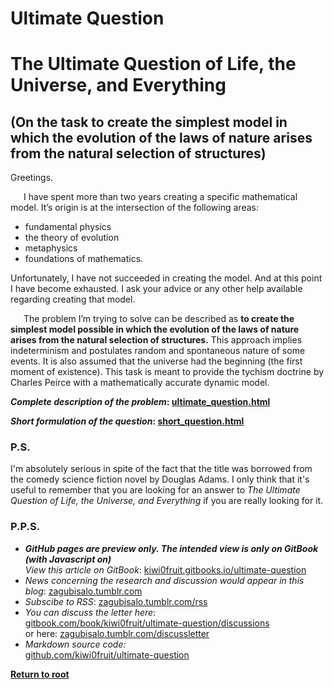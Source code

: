 # Ultimate Question
# The Ultimate Question of Life, the Universe, and Everything

## (On the task to create the simplest model in which the evolution of the laws of nature arises from the natural selection of structures)

Greetings.

   I have spent more than two years creating a specific mathematical model. It’s origin is at the intersection of the following areas:

*   fundamental physics
*   the theory of evolution
*   metaphysics
*   foundations of mathematics.

Unfortunately, I have not succeeded in creating the model. And at this point I have become exhausted. I ask your advice or any other help available regarding creating that model.

   The problem I’m trying to solve can be described as **to create the simplest model possible in which the evolution of the laws of nature arises from the natural selection of structures.** This approach implies indeterminism and postulates random and spontaneous nature of some events. It is also assumed that the universe had the beginning (the first moment of existence). This task is meant to provide the tychism doctrine by Charles Peirce with a mathematically accurate dynamic model.

**_Complete description of the problem_: [ultimate_question.html](ultimate_question.md)**

**_Short formulation of the question_: [short_question.html](short_question.md)**

### P.S.

I'm absolutely serious in spite of the fact that the title was borrowed from the comedy science fiction novel by Douglas Adams. I only think that it's useful to remember that you are looking for an answer to _The Ultimate Question of Life, the Universe, and Everything_ if you are really looking for it.

### P.P.S.

- **_GitHub pages are preview only. The intended view is only on GitBook (with Javascript on)_**  
  *View this article on GitBook*: [kiwi0fruit.gitbooks.io/ultimate-question](https://www.gitbook.com/book/kiwi0fruit/ultimate-question/details)
- *News concerning the research and discussion would appear in this blog*: [zagubisalo.tumblr.com](http://zagubisalo.tumblr.com)  
- *Subscibe to RSS*: [zagubisalo.tumblr.com/rss](http://zagubisalo.tumblr.com/rss)
- *You can discuss the letter here*:  
  [gitbook.com/book/kiwi0fruit/ultimate-question/discussions](https://www.gitbook.com/book/kiwi0fruit/ultimate-question/discussions)  
  or here: [zagubisalo.tumblr.com/discussletter](http://zagubisalo.tumblr.com/discussletter)
- *Markdown source code:*  
  [github.com/kiwi0fruit/ultimate-question](https://github.com/kiwi0fruit/ultimate-question)  

**[Return to root](https://www.gitbook.com/book/kiwi0fruit/ultimate-question/details)**
